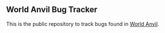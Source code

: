 ## World Anvil Bug Tracker

This is the public repository to track bugs found in [World Anvil](https://worldanvil.com).
